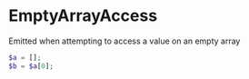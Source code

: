 # EmptyArrayAccess

Emitted when attempting to access a value on an empty array

```php
$a = [];
$b = $a[0];
```
